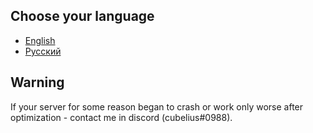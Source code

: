 ## Choose your language

- [English](https://github.com/cubelius/minecraft-server-optimization/blob/main/Eng.md)
- [Русский](https://github.com/cubelius/minecraft-server-optimization/blob/main/Ru.md)

## Warning

If your server for some reason began to crash or work only worse after optimization - contact me in discord (cubelius#0988).
